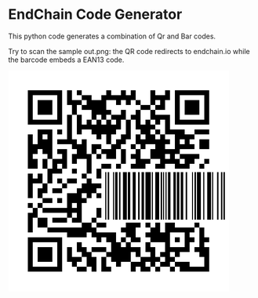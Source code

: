 # EndChain Code Generator

This python code generates a combination of Qr and Bar codes.

Try to scan the sample out.png: the QR code redirects to endchain.io while the barcode embeds a EAN13 code.

![Alt text](out.png?raw=true "Sample EndChain Code")
